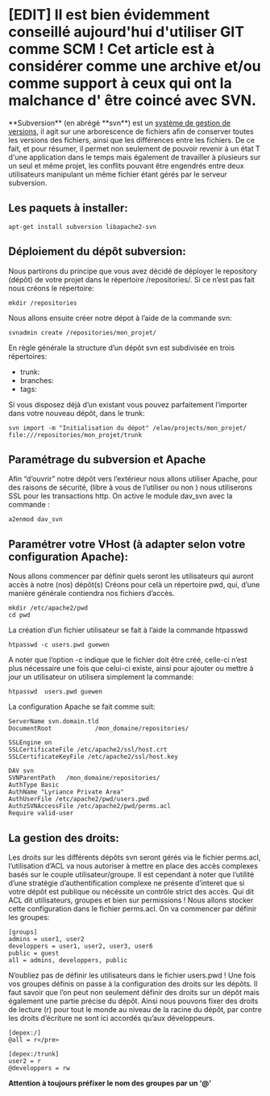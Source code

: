 # **[EDIT]** Il est bien évidemment conseillé aujourd'hui d'utiliser GIT comme SCM ! Cet article est à considérer comme une archive et/ou comme support à ceux qui ont la malchance d' être coincé avec SVN.

<p>**Subversion** (en abrégé **svn**) est un <a class="mw-redirect" title="Syst&egrave;me de gestion de versions" target="_blank" href="http://fr.wikipedia.org/wiki/Syst%C3%A8me_de_gestion_de_versions">syst&egrave;me de gestion de versions</a>, il agit sur une arborescence de fichiers afin de conserver toutes les versions des fichiers, ainsi que les différences entre les fichiers. De ce fait, et pour résumer, il permet non seulement de pouvoir revenir à un état T d'une application dans le temps mais également de travailler à plusieurs sur un seul et même projet, les conflits pouvant être engendrés entre deux utilisateurs manipulant un même fichier étant gérés par le serveur subversion.</p>

## Les paquets à installer:

```shell
apt-get install subversion libapache2-svn
```

## Déploiement du dépôt subversion:

Nous partirons du principe que vous avez décidé de déployer le repository (dépôt) de votre projet dans le répertoire /repositories/. Si ce n’est pas fait nous créons le répertoire:

```
mkdir /repositories
```

Nous allons ensuite créer notre dépot à l’aide de la commande svn:

```
svnadmin create /repositories/mon_projet/
```

En règle générale la structure d’un dépôt svn est subdivisée en trois répertoires:

* trunk:
* branches:
* tags:

Si vous disposez déjà d’un existant vous pouvez parfaitement l’importer dans votre nouveau dépôt, dans le trunk:

```
svn import -m "Initialisation du dépot" /elao/projects/mon_projet/ file:///repositories/mon_projet/trunk
```

## Paramétrage du subversion et Apache

Afin “d’ouvrir” notre dépôt vers l’extérieur nous allons utiliser Apache, pour des raisons de sécurité, (libre à vous de l’utiliser ou non ) nous utiliserons SSL pour les transactions http. On active le module dav_svn avec la commande :

```
a2enmod dav_svn
```

## Paramétrer votre VHost (à adapter selon votre configuration Apache):

Nous allons commencer par définir quels seront les utilisateurs qui auront accès à notre (nos) dépôt(s) Créons pour celà un répertoire pwd, qui, d’une manière générale contiendra nos fichiers d’accès.

```
mkdir /etc/apache2/pwd
cd pwd
```

La création d’un fichier utilisateur se fait à l’aide la commande htpasswd

```
htpasswd -c users.pwd guewen
```

A noter que l’option -c indique que le fichier doit être créé, celle-ci n’est plus nécessaire une fois que celui-ci existe, ainsi pour ajouter ou mettre à jour un utilisateur on utilisera simplement la commande:

```
htpasswd  users.pwd guewen
```

La configuration Apache se fait comme suit:

```
ServerName svn.domain.tld
DocumentRoot            /mon_domaine/repositories/

SSLEngine on
SSLCertificateFile /etc/apache2/ssl/host.crt
SSLCertificateKeyFile /etc/apache2/ssl/host.key

DAV svn
SVNParentPath   /mon_domaine/repositories/
AuthType Basic
AuthName "Lyriance Private Area"
AuthUserFile /etc/apache2/pwd/users.pwd
AuthzSVNAccessFile /etc/apache2/pwd/perms.acl
Require valid-user
```

## La gestion des droits:

Les droits sur les différents dépôts svn seront gérés via le fichier perms.acl, l’utilisation d’ACL va nous autoriser à mettre en place des accès complexes basés sur le couple utilisateur/groupe. Il est cependant à noter que l’utilité d’une stratégie d’authentification complexe ne présente d’interet que si votre dépôt est publique ou nécéssite un contrôle strict des accès. Qui dit ACL dit utilisateurs, groupes et bien sur permissions ! Nous allons stocker cette configuration dans le fichier perms.acl. On va commencer par définir les groupes:

```
[groups]
admins = user1, user2
developpers = user1, user2, user3, user6
public = guest
all = admins, developpers, public
```

N’oubliez pas de définir les utilisateurs dans le fichier users.pwd ! Une fois vos groupes définis on passe à la configuration des droits sur les dépôts. Il faut savoir que l’on peut non seulement définir des droits sur un dépôt mais également une partie précise du dépôt. Ainsi nous pouvons fixer des droits de lecture (r) pour tout le monde au niveau de la racine du dépôt, par contre les droits d’écriture ne sont ici accordés qu’aux développeurs.

```
[depex:/]
@all = r</pre>

[depex:/trunk]
user2 = r
@developpers = rw
```

<strong>Attention à toujours préfixer le nom des groupes par un ‘@’</strong>